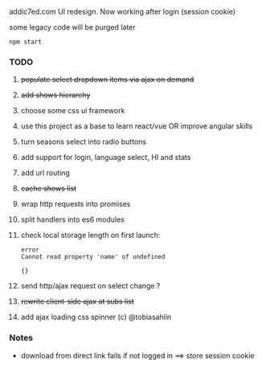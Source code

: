addic7ed.com UI redesign. Now working after login (session cookie)

some legacy code will be purged later

```
npm start
```

### TODO

1. ~~populate select dropdown items via ajax on demand~~
1. ~~add shows hierarchy~~
1. choose some css ui framework
1. use this project as a base to learn react/vue OR improve angular skills
1. turn seasons select into radio buttons
1. add support for login, language select, HI and stats
1. add url routing
1. ~~cache shows list~~
1. wrap http requests into promises
1. split handlers into es6 modules
1. check local storage length on first launch:  

    ```
    error
    Cannot read property 'name' of undefined

    {}
    ```
1. send http/ajax request on select change ?
1. ~~rewrite client-side ajax at subs list~~
1. add ajax loading css spinner (c) @tobiasahlin

### Notes

* download from direct link fails if not logged in ==> store session cookie